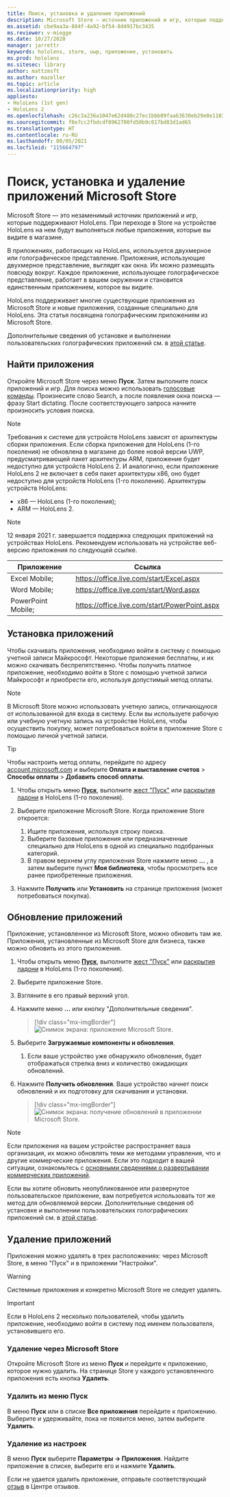 ```yaml
---
title: Поиск, установка и удаление приложений
description: Microsoft Store — источник приложений и игр, которые поддерживают HoloLens.  Узнайте больше о поиске, установке и удалении голографических приложений.
ms.assetid: cbe9aa3a-884f-4a92-bf54-8d4917bc3435
ms.reviewer: v-miegge
ms.date: 10/27/2020
manager: jarrettr
keywords: hololens, store, uwp, приложение, установить
ms.prod: hololens
ms.sitesec: library
author: mattzmsft
ms.author: mazeller
ms.topic: article
ms.localizationpriority: high
appliesto:
- HoloLens (1st gen)
- HoloLens 2
ms.openlocfilehash: c26c3a236a1047e62d480c27ec1bbb09faa63630eb29e0e1103546842d6a76d3
ms.sourcegitcommit: f8e7cc2fbdcdf8962700fd50b9c017bd83d1ad65
ms.translationtype: HT
ms.contentlocale: ru-RU
ms.lasthandoff: 08/05/2021
ms.locfileid: "115664797"
---
```

# <a name="find-install-and-uninstall-applications-from-the-microsoft-store"></a>Поиск, установка и удаление приложений Microsoft Store

Microsoft Store — это незаменимый источник приложений и игр, которые поддерживают HoloLens. При переходе в Store на устройстве HoloLens на нем будут выполняться любые приложения, которые вы видите в магазине.

В приложениях, работающих на HoloLens, используется двухмерное или голографическое представление. Приложения, использующие двухмерное представление, выглядят как окна. Их можно размещать повсюду вокруг. Каждое приложение, использующее голографическое представление, работает в вашем окружении и становится единственным приложением, которое вы видите.

HoloLens поддерживает многие существующие приложения из Microsoft Store и новые приложения, созданные специально для HoloLens.  Эта статья посвящена голографическим приложениям из Microsoft Store.

Дополнительные сведения об установке и выполнении пользовательских голографических приложений см. в [этой статье](holographic-custom-apps.md).

## <a name="find-apps"></a>Найти приложения

Откройте Microsoft Store через меню **Пуск**. Затем выполните поиск приложений и игр. Для поиска можно использовать [голосовые команды](hololens-cortana.md). Произнесите слово Search, а после появления окна поиска — фразу Start dictating. После соответствующего запроса начните произносить условия поиска.

> [!NOTE]
> Требования к системе для устройств HoloLens зависят от архитектуры сборки приложения. Если сборка приложения для HoloLens (1-го поколения) не обновлена в магазине до более новой версии UWP, предусматривающей пакет архитектуры ARM, приложение будет недоступно для устройств HoloLens 2. И аналогично, если приложение HoloLens 2 не включает в себя пакет архитектуры x86, оно будет недоступно для устройств HoloLens (1-го поколения). Архитектуры устройств HoloLens:
> - x86 — HoloLens (1-го поколения);
> - ARM — HoloLens 2.

> [!NOTE]
> 12 января 2021 г. завершается поддержка следующих приложений на устройствах HoloLens. Рекомендуем использовать на устройстве веб-версию приложения по следующей ссылке.

| Приложение        | Ссылка                                          |
|------------|-----------------------------------------------|
| Excel Mobile;      | https://office.live.com/start/Excel.aspx      |
| Word Mobile;       | https://office.live.com/start/Word.aspx       |
| PowerPoint Mobile; | https://office.live.com/start/PowerPoint.aspx |

## <a name="install-apps"></a>Установка приложений

Чтобы скачивать приложения, необходимо войти в систему с помощью учетной записи Майкрософт. Некоторые приложения бесплатны, и их можно скачивать беспрепятственно. Чтобы получить платное приложение, необходимо войти в Store с помощью учетной записи Майкрософт и приобрести его, используя допустимый метод оплаты.

> [!NOTE]
> В Microsoft Store можно использовать учетную запись, отличающуюся от использованной для входа в систему. Если вы используете рабочую или учебную учетную запись на устройстве HoloLens, чтобы осуществить покупку, может потребоваться войти в приложение Store с помощью личной учетной записи.

> [!TIP]
> Чтобы настроить метод оплаты, перейдите по адресу [account.microsoft.com](https://account.microsoft.com/) и выберите **Оплата и выставление счетов** > **Способы оплаты** > **Добавить способ оплаты**.

1. Чтобы открыть меню [**Пуск**](holographic-home.md), выполните [жест "Пуск"](/hololens/hololens2-basic-usage#start-gesture) или [раскрытия ладони](hololens1-basic-usage.md) в HoloLens (1-го поколения).

1. Выберите приложение Microsoft Store. Когда приложение Store откроется:
   1. Ищите приложения, используя строку поиска. 
   1. Выберите базовые приложения или предназначенные специально для HoloLens в одной из специально подобранных категорий.
   1. В правом верхнем углу приложения Store нажмите меню **…** , а затем выберите пункт **Моя библиотека**, чтобы просмотреть все ранее приобретенные приложения.

1. Нажмите **Получить** или **Установить** на странице приложения (может потребоваться покупка).

## <a name="update-apps"></a>Обновление приложений

Приложение, установленное из Microsoft Store, можно обновить там же. Приложения, установленные из Microsoft Store для бизнеса, также можно обновить из этого приложения. 

1. Чтобы открыть меню [**Пуск**](holographic-home.md), выполните [жест "Пуск"](/hololens/hololens2-basic-usage#start-gesture) или [раскрытия ладони](hololens1-basic-usage.md) в HoloLens (1-го поколения).

1. Выберите приложение Store.

1. Взгляните в его правый верхний угол. 

1. Нажмите меню **…** или кнопку "Дополнительные сведения".

   > [!div class="mx-imgBorder"]
   > ![Снимок экрана: приложение Microsoft Store.](images/store-update-1.png)

1. Выберите **Загружаемые компоненты и обновления**.
    1. Если ваше устройство уже обнаружило обновления, будет отображаться стрелка вниз и количество ожидающих обновлений.

1. Нажмите **Получить обновления**. Ваше устройство начнет поиск обновлений и их подготовку для скачивания и установки. 
 
   > [!div class="mx-imgBorder"]
   > ![Снимок экрана: получение обновлений в приложении Microsoft Store.](images/store-update-2.png.jpg)

> [!NOTE]
> Если приложения на вашем устройстве распространяет ваша организация, их можно обновлять теми же методами управления, что и другие коммерческие приложения. Если это подходит в вашей ситуации, ознакомьтесь с [основными сведениями о развертывании коммерческих приложений](app-deploy-overview.md).
>
> Если вы хотите обновить неопубликованное или развернутое пользовательское приложение, вам потребуется использовать тот же метод для обновляемой версии. Дополнительные сведения об установке и выполнении пользовательских голографических приложений см. в [этой статье](holographic-custom-apps.md).

## <a name="uninstall-apps"></a>Удаление приложений

Приложения можно удалять в трех расположениях: через Microsoft Store, в меню "Пуск" и в приложении "Настройки". 

> [!WARNING]
> Системные приложения и конкретно Microsoft Store не следует удалять.

> [!IMPORTANT]
> Если в HoloLens 2 несколько пользователей, чтобы удалить приложение, необходимо войти в систему под именем пользователя, установившего его. 

### <a name="uninstall-from-the-microsoft-store"></a>Удаление через Microsoft Store

Откройте Microsoft Store из меню **Пуск** и перейдите к приложению, которое нужно удалить.  На странице Store у каждого установленного приложения есть кнопка **Удалить**.

### <a name="uninstall-from-the-start-menu"></a>Удалить из меню Пуск

В меню **Пуск** или в списке **Все приложения** перейдите к приложению. Выберите и удерживайте, пока не появится меню, затем выберите **Удалить**.

### <a name="uninstall-from-settings"></a>Удаление из настроек
В меню **Пуск** выберите **Параметры -> Приложения**. Найдите приложение в списке, выберите его и нажмите **Удалить**.

Если не удается удалить приложение, отправьте соответствующий [отзыв](/hololens/hololens-feedback) в Центре отзывов.
